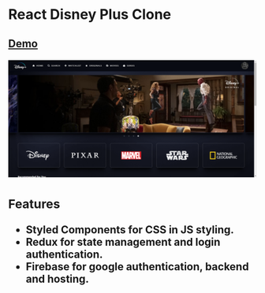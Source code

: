 # React Disney Plus Clone

<!-- ## [Demo](https://disney-plus-home-clone.web.app/) -->
<a href="https://disney-plus-home-clone.web.app/" target="_blank"><h2>Demo<a>
  
<img src="public/screen.png" alt="Screen Shot" />

### Features

- **Styled Components** for CSS in JS styling.
- **Redux** for state management and login authentication.
- **Firebase** for google authentication, backend and hosting.
